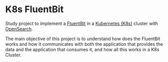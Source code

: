 # K8s FluentBit

Study project to implement a [FluentBit](https://fluentbit.io/) in a [Kubernetes (K8s)](https://kubernetes.io/) cluster with [OpenSearch](https://opensearch.org/).

The main objective of this project is to understand how does the FluentBit works and how it communicates with both the application that provides the data and the application that consumes it, and how all this works in a K8s Cluster.
